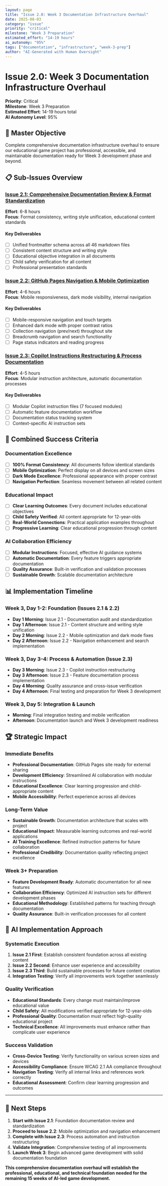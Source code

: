 ```yaml
---
layout: page
title: "Issue 2.0: Week 3 Documentation Infrastructure Overhaul"
date: 2025-08-03
category: "issue"
priority: "critical"
milestone: "Week 3 Preparation"
estimated_effort: "14-19 hours"
ai_autonomy: "95%"
tags: ["documentation", "infrastructure", "week-3-prep"]
author: "AI-Generated with Human Oversight"
---
```


# Issue 2.0: Week 3 Documentation Infrastructure Overhaul

**Priority**: Critical  
**Milestone**: Week 3 Preparation  
**Estimated Effort**: 14-19 hours total  
**AI Autonomy Level**: 95%

## 🎯 Master Objective

Complete comprehensive documentation infrastructure overhaul to ensure our educational game project has professional, accessible, and maintainable documentation ready for Week 3 development phase and beyond.

## 📋 Sub-Issues Overview

### [Issue 2.1: Comprehensive Documentation Review & Format Standardization](ISSUE-2.1-COMPREHENSIVE-DOCS-REVIEW.md)

**Effort**: 6-8 hours  
**Focus**: Format consistency, writing style unification, educational content standards

#### Key Deliverables

- [ ] Unified frontmatter schema across all 46 markdown files
- [ ] Consistent content structure and writing style
- [ ] Educational objective integration in all documents
- [ ] Child safety verification for all content
- [ ] Professional presentation standards

### [Issue 2.2: GitHub Pages Navigation & Mobile Optimization](ISSUE-2.2-GITHUB-PAGES-MOBILE-OPTIMIZATION.md)

**Effort**: 4-6 hours  
**Focus**: Mobile responsiveness, dark mode visibility, internal navigation

#### Key Deliverables

- [ ] Mobile-responsive navigation and touch targets
- [ ] Enhanced dark mode with proper contrast ratios
- [ ] Collection navigation (prev/next) throughout site
- [ ] Breadcrumb navigation and search functionality
- [ ] Page status indicators and reading progress

### [Issue 2.3: Copilot Instructions Restructuring & Process Documentation](ISSUE-2.3-COPILOT-INSTRUCTIONS-RESTRUCTURING.md)

**Effort**: 4-5 hours  
**Focus**: Modular instruction architecture, automatic documentation processes

#### Key Deliverables

- [ ] Modular Copilot instruction files (7 focused modules)
- [ ] Automatic feature documentation workflow
- [ ] Documentation status tracking system
- [ ] Context-specific AI instruction sets

## 🎯 Combined Success Criteria

### Documentation Excellence

- [ ] **100% Format Consistency**: All documents follow identical standards
- [ ] **Mobile Optimization**: Perfect display on all devices and screen sizes
- [ ] **Dark Mode Excellence**: Professional appearance with proper contrast
- [ ] **Navigation Perfection**: Seamless movement between all related content

### Educational Impact

- [ ] **Clear Learning Outcomes**: Every document includes educational objectives
- [ ] **Child Safety Verified**: All content appropriate for 12-year-olds
- [ ] **Real-World Connections**: Practical application examples throughout
- [ ] **Progressive Learning**: Clear educational progression through content

### AI Collaboration Efficiency

- [ ] **Modular Instructions**: Focused, effective AI guidance systems
- [ ] **Automatic Documentation**: Every feature triggers appropriate documentation
- [ ] **Quality Assurance**: Built-in verification and validation processes
- [ ] **Sustainable Growth**: Scalable documentation architecture

## 📊 Implementation Timeline

### Week 3, Day 1-2: Foundation (Issues 2.1 & 2.2)

- **Day 1 Morning**: Issue 2.1 - Documentation audit and standardization
- **Day 1 Afternoon**: Issue 2.1 - Content structure and writing style unification
- **Day 2 Morning**: Issue 2.2 - Mobile optimization and dark mode fixes
- **Day 2 Afternoon**: Issue 2.2 - Navigation enhancement and search implementation

### Week 3, Day 3-4: Process & Automation (Issue 2.3)

- **Day 3 Morning**: Issue 2.3 - Copilot instruction restructuring
- **Day 3 Afternoon**: Issue 2.3 - Feature documentation process implementation
- **Day 4 Morning**: Quality assurance and cross-issue verification
- **Day 4 Afternoon**: Final testing and preparation for Week 3 development

### Week 3, Day 5: Integration & Launch

- **Morning**: Final integration testing and mobile verification
- **Afternoon**: Documentation launch and Week 3 development readiness

## 🏆 Strategic Impact

### Immediate Benefits

- **Professional Documentation**: GitHub Pages site ready for external sharing
- **Development Efficiency**: Streamlined AI collaboration with modular instructions
- **Educational Excellence**: Clear learning progression and child-appropriate content
- **Mobile Accessibility**: Perfect experience across all devices

### Long-Term Value

- **Sustainable Growth**: Documentation architecture that scales with project
- **Educational Impact**: Measurable learning outcomes and real-world applications
- **AI Training Excellence**: Refined instruction patterns for future collaboration
- **Professional Credibility**: Documentation quality reflecting project excellence

### Week 3+ Preparation

- **Feature Development Ready**: Automatic documentation for all new features
- **Collaboration Efficiency**: Optimized AI instruction sets for different development phases
- **Educational Methodology**: Established patterns for teaching through documentation
- **Quality Assurance**: Built-in verification processes for all content

## 🤖 AI Implementation Approach

### Systematic Execution

1. **Issue 2.1 First**: Establish consistent foundation across all existing content
2. **Issue 2.2 Second**: Enhance user experience and accessibility
3. **Issue 2.3 Third**: Build sustainable processes for future content creation
4. **Integration Testing**: Verify all improvements work together seamlessly

### Quality Verification

- **Educational Standards**: Every change must maintain/improve educational value
- **Child Safety**: All modifications verified appropriate for 12-year-olds
- **Professional Quality**: Documentation must reflect high-quality educational project
- **Technical Excellence**: All improvements must enhance rather than complicate user experience

### Success Validation

- **Cross-Device Testing**: Verify functionality on various screen sizes and devices
- **Accessibility Compliance**: Ensure WCAG 2.1 AA compliance throughout
- **Navigation Testing**: Verify all internal links and references work correctly
- **Educational Assessment**: Confirm clear learning progression and outcomes

---

## 📝 Next Steps

1. **Start with Issue 2.1**: Foundation documentation review and standardization
2. **Proceed to Issue 2.2**: Mobile optimization and navigation enhancement
3. **Complete with Issue 2.3**: Process automation and instruction restructuring
4. **Validate Integration**: Comprehensive testing of all improvements
5. **Launch Week 3**: Begin advanced game development with solid documentation foundation

**This comprehensive documentation overhaul will establish the professional, educational, and technical foundation needed for the remaining 15 weeks of AI-led game development.**
